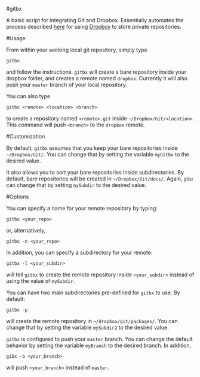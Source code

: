 #gitbx 

A basic script for integrating Git and Dropbox. Essentially automates the process described [here](http://stackoverflow.com/questions/1960799/using-gitdropbox-together-effectively) for using [Dropbox]() to store private repositories. 

#Usage

From within your working local git repository, simply type

    gitbx

and follow the instructions. `gitbx` will create a bare repository inside your dropbox folder, and creates a remote named `dropbox`. Currently it will also push your `master` branch of your local repository. 

You can also type

    gitbx <remote> <location> <branch>

to create a repository named `<remote>.git` inside `~/Dropbox/Git/<location>`. This command will push `<branch>` to the `dropbox` remote.

#Customization

By default, `gitbx` assumes that you keep your bare repositories inside `~/Dropbox/Git/`. You can change that by setting the variable `myGitbx` to the desired value. 

It also allows you to sort your bare repositories inside subdirectories. By default, bare repositories will be created in `~/Dropbox/Git/docs/`. Again, you can change that by setting `mySubdir` to the desired value. 

#Options

You can specify a name for your remote repository by typing: 

    gitbx <your_repo>

or, alternatively, 

    gitbx -n <your_repo>

In addition, you can specify a subdirectory for your remote: 

    gitbx -l <your_subdir>

will tell `gitbx` to create the remote repository inside `<your_subdir>` instead of using the value of `mySubdir`. 

You can have two main subdirectories pre-defined for `gitbx` to use. By default: 

    gitbx -p

will create the remote repository in `~/dropbox/git/packages/`. You can change that by setting the variable `mySubdir2` to the desired value. 

`gitbx` is configured to push your `master` branch. You can change the default behavior by setting the variable `myBranch` to the desired branch. In addition, 

    gibx -b <your_branch>

will push `<your_branch>` instead of `master`. 








